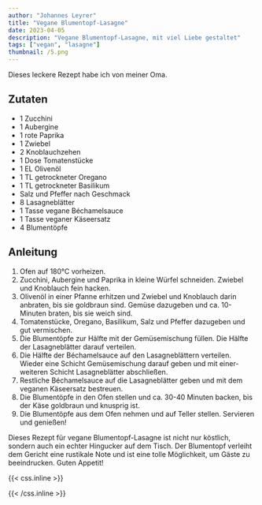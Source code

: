 ```yaml
---
author: "Johannes Leyrer"
title: "Vegane Blumentopf-Lasagne"
date: 2023-04-05
description: "Vegane Blumentopf-Lasagne, mit viel Liebe gestaltet"
tags: ["vegan", "lasagne"]
thumbnail: /5.png
---
```


Dieses leckere Rezept habe ich von meiner Oma.

## Zutaten

- 1 Zucchini
- 1 Aubergine
- 1 rote Paprika
- 1 Zwiebel
- 2 Knoblauchzehen
- 1 Dose Tomatenstücke
- 1 EL Olivenöl
- 1 TL getrockneter Oregano
- 1 TL getrockneter Basilikum
- Salz und Pfeffer nach Geschmack
- 8 Lasagneblätter
- 1 Tasse vegane Béchamelsauce
- 1 Tasse veganer Käseersatz
- 4 Blumentöpfe

## Anleitung

1. Ofen auf 180°C vorheizen.
2. Zucchini, Aubergine und Paprika in kleine Würfel schneiden. Zwiebel und Knoblauch fein hacken.
3. Olivenöl in einer Pfanne erhitzen und Zwiebel und Knoblauch darin anbraten, bis sie goldbraun sind. Gemüse dazugeben und ca. 10- Minuten braten, bis sie weich sind.
4. Tomatenstücke, Oregano, Basilikum, Salz und Pfeffer dazugeben und gut vermischen.
5. Die Blumentöpfe zur Hälfte mit der Gemüsemischung füllen. Die Hälfte der Lasagneblätter darauf verteilen.
6. Die Hälfte der Béchamelsauce auf den Lasagneblättern verteilen. Wieder eine Schicht Gemüsemischung darauf geben und mit einer- weiteren Schicht Lasagneblätter abschließen.
7. Restliche Béchamelsauce auf die Lasagneblätter geben und mit dem veganen Käseersatz bestreuen.
8. Die Blumentöpfe in den Ofen stellen und ca. 30-40 Minuten backen, bis der Käse goldbraun und knusprig ist.
9. Die Blumentöpfe aus dem Ofen nehmen und auf Teller stellen. Servieren und genießen!

Dieses Rezept für vegane Blumentopf-Lasagne ist nicht nur köstlich, sondern auch ein echter Hingucker auf dem Tisch. Der Blumentopf verleiht dem Gericht eine rustikale Note und ist eine tolle Möglichkeit, um Gäste zu beeindrucken. Guten Appetit!

{{< css.inline >}}

<style>
.canon { background: white; width: 100%; height: auto; }
</style>

{{< /css.inline >}}
